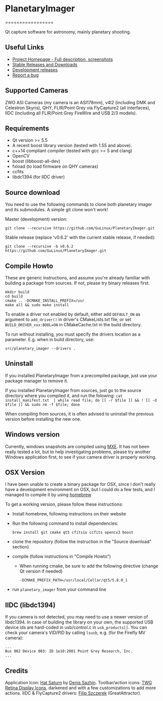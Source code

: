 # PlanetaryImager
=================

Qt capture software for astronomy, mainly planetary shooting.

Useful Links
------------

 * [Project Homepage - Full description, screenshots](http://blog.gulinux.net/en/planetary-imager)
 * [Stable Releases and Downloads](https://github.com/GuLinux/PlanetaryImager/releases)
 * [Development releases](https://www.dropbox.com/sh/7ofjp0s6gbelff4/AAAmNhLU4sDKuTKPojSxA-P7a/development?dl=0&lst=)
 * [Report a bug](https://github.com/GuLinux/PlanetaryImager/issues)

Supported Cameras
-----------------

ZWO ASI Cameras (my camera is an ASI178mm), v4l2 (including DMK and Celestron Skyris), QHY, FLIR/Point Grey via FlyCapture2 (all interfaces), IIDC (including all FLIR/Point Grey FireWire and USB 2/3 models).


Requirements
------------
 * Qt version >= 5.5
 * A recent boost library version (tested with 1.55 and above).
 * c++14 compliant compiler (tested with gcc >= 5 and clang)
 * OpenCV
 * boost (libboost-all-dev)
 * fxload (to load firmware on QHY cameras)
 * ccfits
 * libdc1394 (for IIDC driver)

Source download
---------------

You need to use the following commands to clone both planetary imager and its submodules.
A simple git clone won't work!

Master (development) version:

    git clone --recursive https://github.com/GuLinux/PlanetaryImager.git 

Stable release (replace 'v0.6.2' with the current stable release, if needed):

    git clone --recursive -b v0.6.2 https://github.com/GuLinux/PlanetaryImager.git 
    

Compile Howto
-------------

These are generic instructions, and assume you're already familiar with building a package from sources.
If not, please try binary releases first.

    mkdir build
    cd build
    cmake .. -DCMAKE_INSTALL_PREFIX=/usr
    make all && sudo make install

To enable a driver not enabled by default, either add `DEFAULT_ON` as argument to `add_driver()` in driver's CMakeLists.txt file, or set `BUILD_DRIVER_xxx:BOOL=ON` in CMakeCache.txt in the build directory.

To run without installing, you must specify the drivers location as a parameter. E.g. when in build directory, use:


    src/planetary_imager --drivers .


Uninstall
---------

If you installed PlanetaryImager from a precompiled package, just use your package manager to remove it.

If you installed PlanetaryImager from sources, just go to the source directory where you compiled it, and run the folowing:
```cat install_manifest.txt  | while read file; do [[ -r $file ]] && ! [[ -d $file ]] && sudo rm -f $file; done```

When compiling from sources, it is often advised to uninstall the previous version before installing the new one.


Windows version
---------------

Currently, windows snapshots are compiled using [MXE](http://mxe.cc/).
It has not been really tested a lot, but to help investigating problems, please try another Windows application first, to see if your camera driver is properly working.

OSX Version
-----------

I have been unable to create a binary package for OSX, since I don't really have a development environment on OSX, but I could do a few tests, and I managed to compile it by using [homebrew](https://brew.sh/)

To get a working version, please follow these instructions:

 * Install homebrew, following instructions on their website
 * Run the following command to install dependencies:
 
    ```brew install git cmake qt5 cfitsio ccfits opencv3 boost```
 * clone the repository (follow the instruction in the "Source download" section)
 * compile (follow instructions in "Compile Howto")
   * When running cmake, be sure to add the following directive (change Qt version if needed)
   
     ```-DCMAKE_PREFIX_PATH=/usr/local/Cellar/qt5/5.8.0_1```
 * run `planetary_imager` from your command line
 

IIDC (libdc1394)
----------------

If you camera is not detected, you may need to use a newer version of libdc1394. In case of building the library on your own, the supported USB device ids are hard-coded in usb/control.c in `usb_products[]`. You can check your camera's VID/PID by calling `lsusb`, e.g. (for the Firefly MV camera):

    ...
    Bus 002 Device 003: ID 1e10:2001 Point Grey Research, Inc.
    ...

 
Credits
-------

Application Icon: [Hat Saturn](https://www.iconfinder.com/icons/37878/hat_planet_saturn_icon) by [Denis Sazhin](http://iconka.com/).
Toolbar/action icons: [TWG Retina Display Icons](http://blog.twg.ca/2010/11/retina-display-icon-set/), darkened and with a few customizations to add more actions.
IIDC & FlyCapture2 drivers: [Filip Szczerek](ga.software@yahoo.com) (GreatAttractor).
